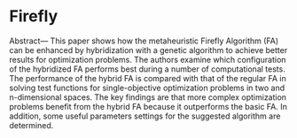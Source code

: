 # Firefly

Abstract— This paper shows how the metaheuristic Firefly Algorithm (FA) can be enhanced by hybridization with a genetic algorithm to achieve better results for optimization problems. The authors examine which configuration of the hybridized FA performs best during a number of computational tests. The performance of the hybrid FA is compared with that of the regular FA in solving test functions for single-objective optimization problems in two and n-dimensional spaces. The key findings are that more complex optimization problems benefit from the hybrid FA because it outperforms the basic FA. In addition, some useful parameters settings for the suggested algorithm are determined.

